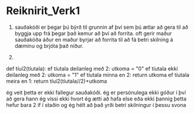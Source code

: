 # Reiknirit_Verk1

1. sauðakóði er þegar þú býrð til grunnin af því sem þú ætlar að gera til að byggja upp frá þegar það kemur að því að forrita.
oft gerir maður sauðakóða áður en maður byrjar að forrita til að fá betri skilning á dæminu og brjóta það niður.

2.
def tíuí2(tíutala):
   ef tíutala deilanleg með 2:
      utkoma = "0"
   ef tíutala ekki deilanleg með 2:
      utkoma = "1"
   ef tíutala minna en 2:
      return utkoma
   ef tíutala meira en 1:
      return tíuí2(tíutala//2)+utkoma
      
      
ég veit þetta er ekki fallegur sauðakóði. ég er persónulega ekki góður í því að gera hann
ég vissi ekki hvort ég ætti að hafa else eða ekki þannig þetta hefur bara 2 if í staðin og ég hélt að það yrði betri skilningur í þessu svona
